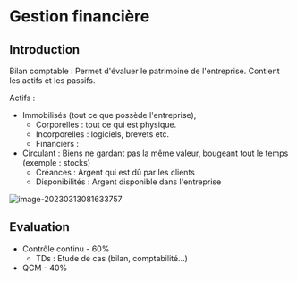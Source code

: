 # Gestion financière

## Introduction

Bilan comptable : Permet d'évaluer le patrimoine de l'entreprise. Contient les actifs et les passifs.

Actifs : 

- Immobilisés (tout ce que possède l'entreprise), 
  - Corporelles : tout ce qui est physique.
  - Incorporelles : logiciels, brevets etc.
  - Financiers : 
- Circulant : Biens ne gardant pas la même valeur, bougeant tout le temps (exemple : stocks)
  - Créances : Argent qui est dû par les clients
  - Disponibilités : Argent disponible dans l'entreprise

![image-20230313081633757](assets/image-20230313081633757.png)



## Evaluation

- Contrôle continu - 60%
  - TDs : Etude de cas (bilan, comptabilité...)
- QCM - 40%
